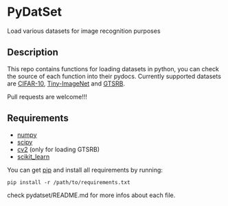 # PyDatSet

Load various datasets for image recognition purposes

## Description 

This repo contains functions for loading datasets in python, you can check the source of each function into their pydocs. Currently supported datasets are [CIFAR-10](https://www.cs.toronto.edu/~kriz/cifar.html), [Tiny-ImageNet](http://cs231n.stanford.edu/project.html) and [GTSRB](http://benchmark.ini.rub.de/?section=gtsrb&subsection=news). 

Pull requests are welcome!!!

## Requirements

- [numpy](www.numpy.org/)
- [scipy](www.scipy.org/)
- [cv2](opencv.org) (only for loading GTSRB)
- [scikit_learn](scikit-learn.org/)

You can get [pip](https://pypi.python.org/pypi/pip) and install all requirements by running:
	
	pip install -r /path/to/requirements.txt


check pydatset/README.md for more infos about each file.
